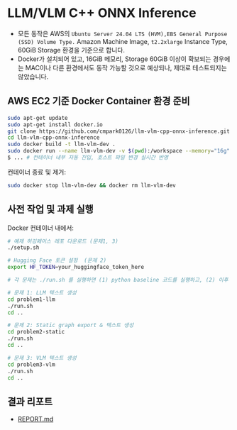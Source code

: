 # LLM/VLM C++ ONNX Inference

- 모든 동작은 AWS의 `Ubuntu Server 24.04 LTS (HVM),EBS General Purpose (SSD) Volume Type.` Amazon Machine Image, `t2.2xlarge` Instance Type, 60GiB Storage 환경을 기준으로 합니다.
- Docker가 설치되어 있고, 16GiB 메모리, Storage 60GiB 이상이 확보되는 경우에는 MAC이나 다른 환경에서도 동작 가능할 것으로 예상되나, 제대로 테스트되지는 않았습니다.

## AWS EC2 기준 Docker Container 환경 준비
```bash
sudo apt-get update
sudo apt-get install docker.io
git clone https://github.com/cmpark0126/llm-vlm-cpp-onnx-inference.git
cd llm-vlm-cpp-onnx-inference
sudo docker build -t llm-vlm-dev .
sudo docker run --name llm-vlm-dev -v $(pwd):/workspace --memory="16g" --shm-size="8g" -it llm-vlm-dev
$ ... # 컨테이너 내부 자동 진입, 호스트 파일 변경 실시간 반영
```

컨테이너 종료 및 제거:
```bash
sudo docker stop llm-vlm-dev && docker rm llm-vlm-dev
```

## 사전 작업 및 과제 실행
Docker 컨테이너 내에서:
```bash
# 예제 허깅페이스 레포 다운로드 (문제1, 3)
./setup.sh

# Hugging Face 토큰 설정  (문제 2)
export HF_TOKEN=your_huggingface_token_here

# 각 문제는 ./run.sh 를 실행하면 (1) python baseline 코드를 실행하고, (2) 이후 C++ 구현을 실행하도록 구성되어 있다.

# 문제 1: LLM 텍스트 생성
cd problem1-llm
./run.sh
cd ..

# 문제 2: Static graph export & 텍스트 생성
cd problem2-static
./run.sh
cd ..

# 문제 3: VLM 텍스트 생성
cd problem3-vlm
./run.sh
cd ..
```

## 결과 리포트
- [REPORT.md](./REPORT.md)
